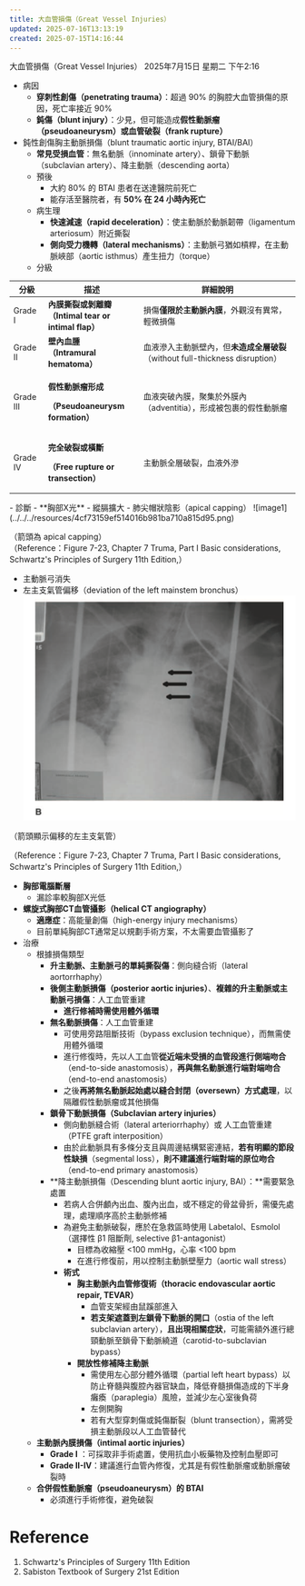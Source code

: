 ```yaml
---
title: 大血管損傷（Great Vessel Injuries）
updated: 2025-07-16T13:13:19
created: 2025-07-15T14:16:44
---
```


大血管損傷（Great Vessel Injuries）
2025年7月15日 星期二
下午2:16
- 病因
  - **穿刺性創傷（penetrating trauma）**：超過 90% 的胸腔大血管損傷的原因，死亡率接近 90%
  - **鈍傷（blunt injury）**：少見，但可能造成**假性動脈瘤（pseudoaneurysm）**或**血管破裂（frank rupture）**
- 鈍性創傷胸主動脈損傷（blunt traumatic aortic injury, BTAI/BAI）
  - **常見受損血管**：無名動脈（innominate artery）、鎖骨下動脈（subclavian artery）、降主動脈（descending aorta）
  - 預後
    - 大約 80% 的 BTAI 患者在送達醫院前死亡
    - 能存活至醫院者，有 **50% 在 24 小時內死亡**
  - 病生理
    - **快速減速（rapid deceleration）**：使主動脈於動脈韌帶（ligamentum arteriosum）附近撕裂
    - **側向受力機轉（lateral mechanisms）**：主動脈弓猶如槓桿，在主動脈峽部（aortic isthmus）產生扭力（torque）
  - 分級
<table>
<colgroup>
<col style="width: 12%" />
<col style="width: 33%" />
<col style="width: 54%" />
</colgroup>
<thead>
<tr class="header">
<th>分級</th>
<th>描述</th>
<th>詳細說明</th>
</tr>
</thead>
<tbody>
<tr class="odd">
<td>Grade I</td>
<td><strong>內膜撕裂或剝離瓣<br />
（Intimal tear or intimal flap）</strong></td>
<td>損傷<strong>僅限於主動脈內膜</strong>，外觀沒有異常，輕微損傷</td>
</tr>
<tr class="even">
<td>Grade II</td>
<td><strong>壁內血腫<br />
（Intramural hematoma）</strong></td>
<td>血液滲入主動脈壁內，但<strong>未造成全層破裂</strong>（without full-thickness disruption）</td>
</tr>
<tr class="odd">
<td>Grade III</td>
<td><p><strong>假性動脈瘤形成</strong></p>
<p><strong>（Pseudoaneurysm formation）</strong></p></td>
<td>血液突破內膜，聚集於外膜內（adventitia），形成被包裹的假性動脈瘤</td>
</tr>
<tr class="even">
<td>Grade IV</td>
<td><p><strong>完全破裂或橫斷</strong></p>
<p><strong>（Free rupture or transection）</strong></p></td>
<td>主動脈全層破裂，血液外滲</td>
</tr>
</tbody>
</table>
- 診斷
  - **胸部X光**
    - 縱膈擴大
    - 肺尖帽狀陰影（apical capping）
![image1](../../../resources/4cf73159ef514016b981ba710a815d95.png)

（箭頭為 apical capping）  
（Reference：Figure 7-23, Chapter 7 Truma, Part I Basic considerations, Schwartz's Principles of Surgery 11th Edition,）
- 主動脈弓消失
- 左主支氣管偏移（deviation of the left mainstem bronchus）
![image2](../../../resources/45f7a1590b2148d0875329dfbe70aa79.png)

（箭頭顯示偏移的左主支氣管）

（Reference：Figure 7-23, Chapter 7 Truma, Part I Basic considerations, Schwartz's Principles of Surgery 11th Edition,）
- **胸部電腦斷層**
  - 漏診率較胸部X光低
- **螺旋式胸部CT血管攝影（helical CT angiography）**
  - **適應症**：高能量創傷（high-energy injury mechanisms）
  - 目前單純胸部CT通常足以規劃手術方案，不太需要血管攝影了
- 治療
  - 根據損傷類型
    - **升主動脈、主動脈弓的單純撕裂傷**：側向縫合術（lateral aortorrhaphy）
    - **後側主動脈損傷（posterior aortic injuries）**、**複雜的升主動脈或主動脈弓損傷**：人工血管重建
      - **進行修補時需使用體外循環**
    - **無名動脈損傷**：人工血管重建
      - 可使用旁路阻斷技術（bypass exclusion technique），而無需使用體外循環
      - 進行修復時，先以人工血管**從近端未受損的血管段進行側端吻合**（end-to-side anastomosis），**再與無名動脈進行端對端吻合**（end-to-end anastomosis）
      - 之後**再將無名動脈起始處以縫合封閉（oversewn）方式處理**，以隔離假性動脈瘤或其他損傷
    - **鎖骨下動脈損傷（Subclavian artery injuries）**
      - 側向動脈縫合術（lateral arteriorrhaphy）或 人工血管重建（PTFE graft interposition）
      - 由於此動脈具有多條分支且與周邊結構緊密連結，**若有明顯的節段性缺損**（segmental loss），**則不建議進行端對端的原位吻合**（end-to-end primary anastomosis）
    - **降主動脈損傷（Descending blunt aortic injury, BAI）：**需要緊急處置
      - 若病人合併顱內出血、腹內出血，或不穩定的骨盆骨折，需優先處理，處理順序高於主動脈修補
      - 為避免主動脈破裂，應於在急救區時使用 Labetalol、Esmolol（選擇性 β1 阻斷劑, selective β1-antagonist）
        - 目標為收縮壓 \<100 mmHg，心率 \<100 bpm
        - 在進行修復前，用以控制主動脈壁壓力（aortic wall stress）
      - **術式**
        - **胸主動脈內血管修復術（thoracic endovascular aortic repair, TEVAR）**
          - 血管支架經由鼠蹊部進入
          - **若支架遮蓋到左鎖骨下動脈的開口**（ostia of the left subclavian artery），**且出現相關症狀**，可能需額外進行總頸動脈至鎖骨下動脈繞道（carotid-to-subclavian bypass）
        - **開放性修補降主動脈**
          - 需使用左心部分體外循環（partial left heart bypass）以防止脊髓與腹腔內器官缺血，降低脊髓損傷造成的下半身癱瘓（paraplegia）風險，並減少左心室後負荷
          - 左側開胸
          - 若有大型穿刺傷或鈍傷斷裂（blunt transection），需將受損主動脈段以人工血管替代
  - **主動脈內膜損傷（intimal aortic injuries）**
    - **Grade I** ：可採取非手術處置，使用抗血小板藥物及控制血壓即可
    - **Grade II-IV**：建議進行血管內修復，尤其是有假性動脈瘤或動脈瘤破裂時
  - **合併假性動脈瘤（pseudoaneurysm）的 BTAI**
    - 必須進行手術修復，避免破裂
# Reference
1.  Schwartz's Principles of Surgery 11th Edition
2.  Sabiston Textbook of Surgery 21st Edition
